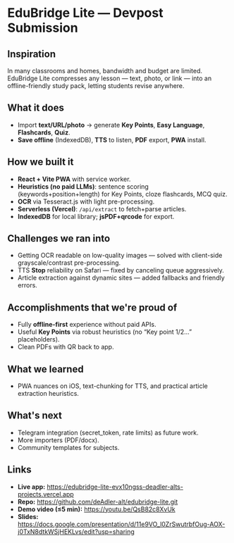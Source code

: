 # EduBridge Lite — Devpost Submission

## Inspiration
In many classrooms and homes, bandwidth and budget are limited. EduBridge Lite compresses any lesson — text, photo, or link — into an offline-friendly study pack, letting students revise anywhere.

## What it does
- Import **text/URL/photo** → generate **Key Points**, **Easy Language**, **Flashcards**, **Quiz**.
- **Save offline** (IndexedDB), **TTS** to listen, **PDF** export, **PWA** install.

## How we built it
- **React + Vite PWA** with service worker.
- **Heuristics (no paid LLMs)**: sentence scoring (keywords+position+length) for Key Points, cloze flashcards, MCQ quiz.
- **OCR** via Tesseract.js with light pre-processing.
- **Serverless (Vercel)**: `/api/extract` to fetch+parse articles.
- **IndexedDB** for local library; **jsPDF+qrcode** for export.

## Challenges we ran into
- Getting OCR readable on low-quality images — solved with client-side grayscale/contrast pre-processing.
- TTS **Stop** reliability on Safari — fixed by canceling queue aggressively.
- Article extraction against dynamic sites — added fallbacks and friendly errors.

## Accomplishments that we're proud of
- Fully **offline-first** experience without paid APIs.
- Useful **Key Points** via robust heuristics (no “Key point 1/2…” placeholders).
- Clean PDFs with QR back to app.

## What we learned
- PWA nuances on iOS, text-chunking for TTS, and practical article extraction heuristics.

## What's next
- Telegram integration (secret_token, rate limits) as future work.
- More importers (PDF/docx).
- Community templates for subjects.

## Links
- **Live app:** https://edubridge-lite-evx10ngss-deadler-alts-projects.vercel.app 
- **Repo:** https://github.com/deAdler-alt/edubridge-lite.git 
- **Demo video (≤5 min):** https://youtu.be/QsB82c8XvUk
- **Slides:** https://docs.google.com/presentation/d/11e9VO_l0ZrSwutrbfOug-AOX-j0TxN8dtkWSjHEKLvs/edit?usp=sharing